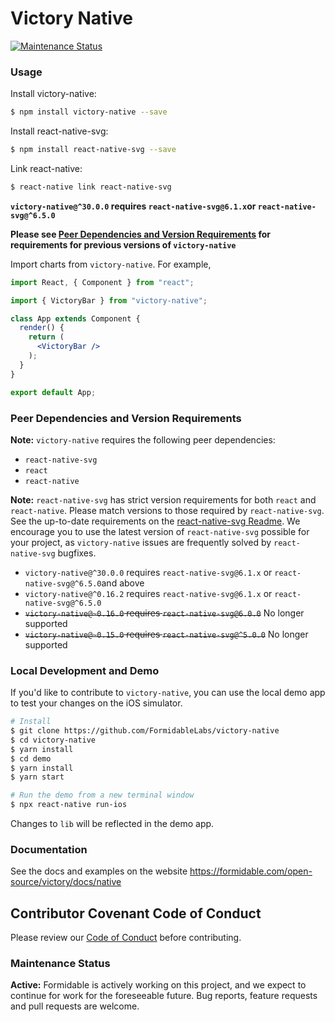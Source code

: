 # Victory Native

[![Maintenance Status][maintenance-image]](#maintenance-status)

### Usage

Install victory-native:
```sh
$ npm install victory-native --save
```

Install react-native-svg:
```sh
$ npm install react-native-svg --save
```

Link react-native:
```sh
$ react-native link react-native-svg
```
**`victory-native@^30.0.0` requires `react-native-svg@6.1.x`or `react-native-svg@^6.5.0`**

**Please see [Peer Dependencies and Version Requirements](#peer-dependencies-and-version-requirements) for requirements for previous versions of `victory-native`**


Import charts from `victory-native`. For example,

```jsx
import React, { Component } from "react";

import { VictoryBar } from "victory-native";

class App extends Component {
  render() {
    return (
      <VictoryBar />
    );
  }
}

export default App;
```

### Peer Dependencies and Version Requirements

**Note:** `victory-native` requires the following peer dependencies:
  - `react-native-svg`
  - `react`
  - `react-native`

**Note:** `react-native-svg` has strict version requirements for both `react` and `react-native`. Please match versions to those required by `react-native-svg`. See the up-to-date requirements on the [react-native-svg Readme][react-native-svg-readme].
We encourage you to use the latest version of `react-native-svg` possible for your project, as `victory-native` issues are frequently solved by `react-native-svg` bugfixes.

* `victory-native@^30.0.0` requires `react-native-svg@6.1.x`  or `react-native-svg@^6.5.0`and above
* `victory-native@^0.16.2` requires `react-native-svg@6.1.x` or `react-native-svg@^6.5.0`
* ~~`victory-native@~0.16.0` requires `react-native-svg@6.0.0`~~ No longer supported
* ~~`victory-native@~0.15.0` requires `react-native-svg@^5.0.0`~~ No longer supported

### Local Development and Demo

If you'd like to contribute to `victory-native`, you can use the local demo app to test your changes on the iOS simulator.

```sh
# Install
$ git clone https://github.com/FormidableLabs/victory-native
$ cd victory-native
$ yarn install
$ cd demo
$ yarn install
$ yarn start

# Run the demo from a new terminal window
$ npx react-native run-ios
```

Changes to `lib` will be reflected in the demo app.

### Documentation

See the docs and examples on the website https://formidable.com/open-source/victory/docs/native

## Contributor Covenant Code of Conduct

Please review our [Code of Conduct][code] before contributing.


### Maintenance Status

**Active:** Formidable is actively working on this project, and we expect to continue for work for the foreseeable future. Bug reports, feature requests and pull requests are welcome.


[code]: https://github.com/FormidableLabs/builder-victory-component/blob/master/CONTRIBUTING.md#contributor-covenant-code-of-conduct
[victory-native-demo]:https://github.com/FormidableLabs/victory-native-demo
[react-native-svg-readme]: https://github.com/react-native-community/react-native-svg#notice
[maintenance-image]: https://img.shields.io/badge/maintenance-active-green.svg

